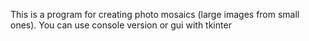 This is a program for creating photo mosaics (large images from small ones). You can use console version or gui with tkinter
